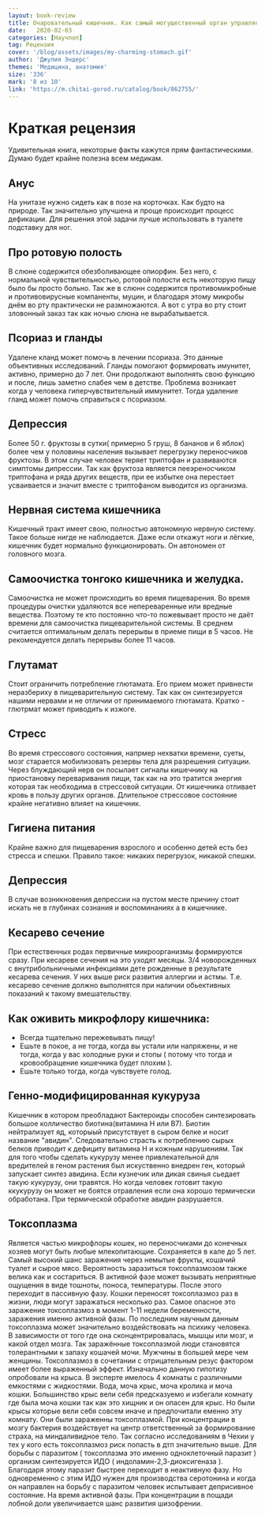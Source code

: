 ```yaml
---
layout: book-review
title: Очаровательный кишечник. Как самый могущественный орган управляет нами
date:   2020-02-03 
categories: [Научпоп]
tag: Рецензия
cover: '/blog/assets/images/my-charming-stomach.gif'
author: 'Джулия Эндерс'
themes: 'Медицина, анатомия'
size: '336'
mark: '8 из 10'
link: 'https://m.chitai-gorod.ru/catalog/book/862755/'
---
```

# Краткая рецензия
Удивительная книга, некоторые факты кажутся прям фантастическими.
Думаю будет крайне полезна всем медикам.

## Анус
На унитазе нужно сидеть как в позе на корточках. Как будто на природе. Так значительно улучшена и проще происходит процесс дефикации. Для решения этой задачи лучше использовать в туалете подставку для ног.


## Про ротовую полость
В слюне содержится обезболивающее опиорфин. Без него, с нормальной чувствительностью, ротовой полости есть некоторую пищу было бы просто больно. Так же в слюнн содержится противомикробные и противовирусные компаненты, муцин, и благодаря этому микробы днём во рту практически не размножаются. А вот с утра во рту стоит зловонный заказ так как ночью слюна не вырабатывается.


## Псориаз и гланды
Удалене кланд может помочь в лечении псориаза. Это данные объективных исследований. Гланды помогают формировать имунитет, активно, примерно до 7 лет. Они продолжают выполнять свою функцию и после, лишь заметно слабея чем в детстве. Проблема возникает когда у человека гиперчувствительный иммунитет. Тогда удаление гланд может помочь справиться с псориазом.


## Депрессия
Более 50 г. фруктозы в сутки( примерно 5 груш, 8 бананов и 6 яблок) более чем у половины населения вызывает перегрузку переносчиков фруктозы. В этом случае человек теряет триптофан и развиваются симптомы дипрессии. Так как фруктоза является пееэреносчиком триптофана и ряда других веществ, при ее избытке она перестает усваивается и значит вместе с триптофаном выводится из организма.


## Нервная система кишечника
Кишечный тракт имеет свою, полностью автономную нервную систему. Такое больше нигде не наблюдается. Даже если откажут ноги и лёгкие, кишечник будет нормально функционировать. Он автономен от головного мозга.


## Самоочистка тонгоко кишечника и желудка.
Самоочистка не может происходить во время пищеварения. Во время процедуры очистки удаляются все непереваренные или вредные вещества. Поэтому те кто постоянно что-то пожевывает просто не даёт времени для самоочистка пищеварительной системы. В среднем считается оптимальным делать перерывы в приеме пищи в 5 часов. Не рекомендуется делать перерывы более 11 часов.


## Глутамат
Стоит ограничить потребление глютамата. Его прием может привнести неразбериху в пищеварительную систему. Так как он синтезируется нашими нервами и не отличии от принимаемого глютамата. Кратко - глютрмат может приводить к изжоге.


## Стресс
Во время стрессового состояния, напрмер нехватки времени, суеты, мозг старается мобилизовать резервы тела для разрешения ситуации. Через блуждающий нерв он посылает сигналы кишечнику на приостановку переваривания пищи, так как на это тратится энергия которая так необходима в стрессовой ситуации. От кишечника отливает кровь в пользу других органов. Длительное стрессовое состояние крайне негативно влияет на кишечник.


## Гигиена питания
Крайне важно для пищеварения взрослого и особенно детей есть без стресса и спешки. Правило такое: никаких перегрузок, никакой спешки.


## Депрессия 
В случае возникновения депрессии на пустом месте причину стоит искать не в глубинах сознания и воспоминаниях а в кишечнике.


## Кесарево сечение
При естественных родах первичные микроорганизмы формируются сразу. При кесареве сечения на это уходят месяцы. 3/4 новорожденных с внутрибольничными инфекциями дете рожденные в результате кесарева сечения. У них выше риск развития аллергии и астмы. Т.е. кесарево сечение должно выполнятся при наличии обьективных показаний к такому вмешательству.


## Как оживить микрофлору кишечника:
* Всегда тщательно пережевывать пищу!
* Ешьте в покое, а не тогда, когда вы устали или напряжены, и не тогда, когда у вас холодные руки и стопы ( потому что тогда и кровообращение кишечника будет плохим ).
* Ешьте только тогда, когда чувствуете голод.


## Генно-модифицированная кукуруза
Кишечник в котором преобладают Бактероиды способен синтезировать большое колличество биотина(витамина Н или В7). Биотин нейтрализует яд, которыый присутствует в сыром белке и носит название "авидин". Следовательно страсть к потреблению сырых белков приводит к дефициту витамина Н и кожным нарушениям. Так для того чтобы сделать кукурузу менее привлекательной для вредителей в геном растения был искуственно внедрен ген, который запускает синтез авидина. Если кузнечик или дикая свинья сьедает такую кукурузу, они травятся. Но когда человек готовит такую ккукурузу он может не боятся отравления если она хорошо термически обработана. При термической обработке авидин разрушается.
 
## Токсоплазма
Является частью микрофлоры кошек, но переносчиками до конечных хозяев могут быть любые млекопитающие. Сохраняется в кале до 5 лет. Самый высокий шанс заражения через немытые фрукты, кошачий туалет и сырое мясо. Вероятность заразиться токсоплазмозом также велика как и состариться. В активной фазе может вызывать неприятные ощущения в виде тошноты, поноса, температуры. После этого переходит в пассивную фазу. Кошки переносят токсоплазмоз раз в жизни, люди могут заражаться несколько раз. Самое опасное это заражение токсоплазмоз в момент 1-11 недели беременности, заражения именно активной фазы. 
По последним научным данным токсоплазма может значительно воздействовать на психику человека. В зависимости от того где она сконцентрировалась, мышцы или мозг, и какой отдел мозга. Так заражённые токсоплазмой люди становятся толерантными к запаху кошачей мочи. Мужчины в большей мере чем женщины. 
Токсоплазмоз в сочетании с отрицательным резус фактором имеет более выраженный эффект.
Изначально данную гипотизу опробовали на крыса. В эксперте имелось 4 комнаты с различными емкостями с жидкостями. Вода, моча крыс, моча кролика и моча кошки. Большинство крыс вели себя предсказуемо и избегали комнату где была моча кошки так как это хищник и он опасен для крыс. Но были крысы которые вели себя совсем иначе и предпочитали еменно эту комнату. Они были зараженны токсоплазмой. 
При концентрации в мозгу бактерия воздействует на центр ответственный за формирование страха, на миндаливидное тело. Так согласно исследованиям в Чехии у тех у кого есть токсоплазмоз риск попасть в дтп значительно выше.
Для борьбы с паразитом ( токсоплазма это именно одноклеточный паразит ) организм синтезируется ИДО ( индоламин-2,3-диоксигеназа ). Благодаря этому паразит быстрее переходит в неактивную фазу. Но одновременно с этим ИДО нужен для производства серотонина и когда он направлен на борьбу с паразитом человек испытывает деприсивное состояние. На время активной фазы.
При концентрации в пощади лобной доли увеличивается шанс развития шизофрении.
